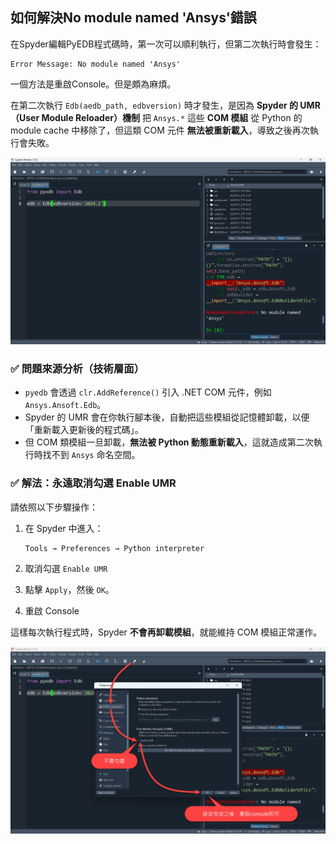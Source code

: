 如何解決No module named 'Ansys'錯誤
---

在Spyder編輯PyEDB程式碼時，第一次可以順利執行，但第二次執行時會發生：

```
Error Message: No module named 'Ansys'
```
一個方法是重啟Console。但是頗為麻煩。

在第二次執行 `Edb(aedb_path, edbversion)` 時才發生，是因為 **Spyder 的 UMR（User Module Reloader）機制** 把 `Ansys.*` 這些 **COM 模組** 從 Python 的 module cache 中移除了，但這類 COM 元件 **無法被重新載入**，導致之後再次執行會失敗。

![2025-07-24_20-00-36](/assets/2025-07-24_20-00-36.png)

### ✅ 問題來源分析（技術層面）

* `pyedb` 會透過 `clr.AddReference()` 引入 .NET COM 元件，例如 `Ansys.Ansoft.Edb`。
* Spyder 的 UMR 會在你執行腳本後，自動把這些模組從記憶體卸載，以便「重新載入更新後的程式碼」。
* 但 COM 類模組一旦卸載，**無法被 Python 動態重新載入**，這就造成第二次執行時找不到 `Ansys` 命名空間。


### ✅ 解法：**永遠取消勾選 Enable UMR**

請依照以下步驟操作：

1. 在 Spyder 中進入：

   ```
   Tools → Preferences → Python interpreter
   ```
2. 取消勾選 `Enable UMR`
3. 點擊 `Apply`，然後 `OK`。
4. 重啟 Console

這樣每次執行程式時，Spyder **不會再卸載模組**，就能維持 COM 模組正常運作。

![2025-07-24_20-00-52](/assets/2025-07-24_20-00-52.png)


